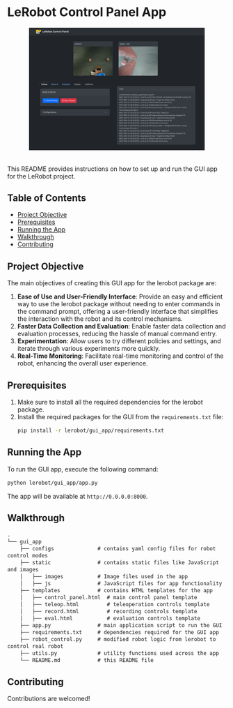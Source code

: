 # LeRobot Control Panel App

<p align="center">
  <picture>
    <source media="(prefers-color-scheme: dark)" srcset="static/images/demo-screenshot.png">
    <source media="(prefers-color-scheme: light)" srcset="static/images/demo-screenshot.png">
    <img alt="LeRobot, Control Panel GUI" src="static/images/demo-screenshot.png" style="max-width: 80%;">
  </picture>
  <br/>
  <br/>
</p>

This README provides instructions on how to set up and run the GUI app for the LeRobot project.

## Table of Contents

- [Project Objective](#project-objective)
- [Prerequisites](#prerequisites)
- [Running the App](#running-the-app)
- [Walkthrough](#walkthrough)
- [Contributing](#contributing)

## Project Objective

The main objectives of creating this GUI app for the lerobot package are:

1. **Ease of Use and User-Friendly Interface**: Provide an easy and efficient way to use the lerobot package without needing to enter commands in the command prompt, offering a user-friendly interface that simplifies the interaction with the robot and its control mechanisms.
2. **Faster Data Collection and Evaluation**: Enable faster data collection and evaluation processes, reducing the hassle of manual command entry.
3. **Experimentation**: Allow users to try different policies and settings, and iterate through various experiments more quickly.
4. **Real-Time Monitoring**: Facilitate real-time monitoring and control of the robot, enhancing the overall user experience.

## Prerequisites

1. Make sure to install all the required dependencies for the lerobot package.
2. Install the required packages for the GUI from the `requirements.txt` file:
    ```bash
    pip install -r lerobot/gui_app/requirements.txt
    ```

## Running the App

To run the GUI app, execute the following command:
```bash
python lerobot/gui_app/app.py
```

The app will be available at `http://0.0.0.0:8000`.



## Walkthrough

```
.
└── gui_app   
    ├── configs              # contains yaml config files for robot control modes
    ├── static               # contains static files like JavaScript and images
    │   ├── images           # Image files used in the app
    │   ├── js               # JavaScript files for app functionality
    ├── templates            # contains HTML templates for the app
    │   ├── control_panel.html  # main control panel template
    │   ├── teleop.html         # teleoperation controls template
    │   ├── record.html         # recording controls template
    │   ├── eval.html           # evaluation controls template
    ├── app.py               # main application script to run the GUI
    ├── requirements.txt     # dependencies required for the GUI app
    ├── robot_control.py     # modified robot logic from lerobot to control real robot 
    ├── utils.py             # utility functions used across the app
    └── README.md            # this README file
```

## Contributing

Contributions are welcomed!